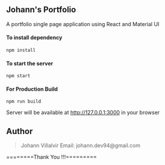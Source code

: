 ## Johann's Portfolio

A portfolio single page application using React and Material UI

#### To install dependency

```
npm install
```

#### To start the server

```
npm start
```

#### For Production Build

```
npm run build
```

Server will be available at http://127.0.0.1:3000 in your browser

## Author

<blockquote>
Johann Villalvir
Email: johann.dev94@gmail.com
</blockquote>

========Thank You !!!=========
